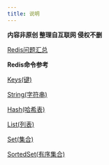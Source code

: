```yaml
---
title: 说明
---
```


**内容非原创 整理自互联网 侵权不删**

[Redis问题汇总](/redis/redis_01.md)

**Redis命令参考**

[Keys(键)](/redis/redis_12.md)

[String(字符串)](/redis/redis_13.md)

[Hash(哈希表)](/redis/redis_14.md)

[List(列表)](/redis/redis_15.md)

[Set(集合)](/redis/redis_16.md)

[SortedSet(有序集合)](/redis/redis_17.md)

